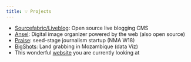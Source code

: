```yaml
---
title: 💡 Projects
---
```


* [Sourcefabric/Liveblog](https://github.com/liveblog/liveblog): Open source live blogging CMS
* [Ansel](https://github.com/ansel-app/ansel): Digital image organizer powered by the web (also open source)
* [Praise](ttps://praise.press): seed-stage journalism startup (NMA W18)
* [BigShots](https://codeforafrica.github.io/BigShotsNew/): Land grabbing in Mozambique (data Viz)
* This wonderful [website](https://github.com/m0g/loicnogu.es) you are currently looking at